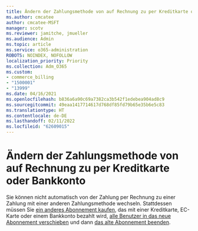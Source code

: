 ```yaml
---
title: Ändern der Zahlungsmethode von auf Rechnung zu per Kreditkarte oder Bankkonto
ms.author: cmcatee
author: cmcatee-MSFT
manager: scotv
ms.reviewer: jamitche, jmueller
ms.audience: Admin
ms.topic: article
ms.service: o365-administration
ROBOTS: NOINDEX, NOFOLLOW
localization_priority: Priority
ms.collection: Adm_O365
ms.custom:
- commerce_billing
- "1500001"
- "13999"
ms.date: 04/16/2021
ms.openlocfilehash: b836a6a90c69a7382ca3b542f1edebea904ad8c9
ms.sourcegitcommit: 49eaa1417714617d768df85fd79b65e35b6e5c83
ms.translationtype: HT
ms.contentlocale: de-DE
ms.lasthandoff: 02/11/2022
ms.locfileid: "62609015"
---
```

# <a name="change-from-invoice-payments-to-credit-card-or-bank-account"></a>Ändern der Zahlungsmethode von auf Rechnung zu per Kreditkarte oder Bankkonto

Sie können nicht automatisch von der Zahlung per Rechnung zu einer Zahlung mit einer anderen Zahlungsmethode wechseln. Stattdessen müssen Sie [ein anderes Abonnement kaufen](https://docs.microsoft.com/microsoft-365/commerce/try-or-buy-microsoft-365#buy-a-different-subscription), das mit einer Kreditkarte, EC-Karte oder einem Bankkonto bezahlt wird, [alle Benutzer in das neue Abonnement verschieben](https://docs.microsoft.com/microsoft-365/commerce/subscriptions/move-users-different-subscription) und dann [das alte Abonnement beenden](https://docs.microsoft.com/microsoft-365/commerce/subscriptions/cancel-your-subscription).
